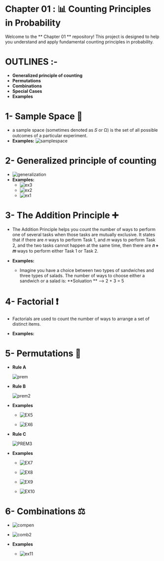 # Chapter 01 : 📊 Counting Principles in Probability

Welcome to the ** Chapter 01 ** repository! This project is designed to help you understand and apply fundamental counting principles in probability.

# OUTLINES :- 
  
  - **Generalized principle of counting** 
  - **Permutations**
  - **Combinations**
  - **Special Cases**
  - **Examples**

# 1- Sample Space 🎲
  - a sample space (sometimes denoted as 𝑆 or Ω) is the set of all possible outcomes of a particular experiment.
  - **Examples:**
    ![samplespace](https://github.com/user-attachments/assets/83aa67e4-bdaf-47cc-bdff-76cc3da24c57)
    
# 2-  **Generalized principle of counting**
  - ![generalization](https://github.com/user-attachments/assets/38804614-4c71-4daf-aee4-397c19695e18)
  - **Examples:**
    - ![ex3](https://github.com/user-attachments/assets/dbd1fba3-e21d-43e6-a584-658593334b40)
    - ![ex2](https://github.com/user-attachments/assets/9c09a1d5-314a-4fc1-abe6-e97d0749468f)
    - ![ex1](https://github.com/user-attachments/assets/d88bfdae-ff81-4561-b308-864305fb75d8)

# 3- **The Addition Principle ➕**
  - The Addition Principle helps you count the number of ways to perform one of several tasks when those tasks are mutually exclusive. It states that if there are 𝑛 ways to perform Task 1, and 𝑚 ways to perform 
    Task 2, and the two tasks cannot happen at the same time, then there are **𝑛 + 𝑚** ways to perform either Task 1 or Task 2.
    
  - **Examples:**
    
    - Imagine you have a choice between two types of sandwiches and three types of salads. The number of ways to choose either a sandwich or a salad is:
         **Soluation ** --> 2 + 3 = 5

      
# 4- **Factorial ❗** 
  - Factorials are used to count the number of ways to arrange a set of distinct items.
    
   - **Examples:**


# 5- **Permutations 🔄** 

  - **Rule A** 
    
    ![prem](https://github.com/user-attachments/assets/b76e03df-8ed8-4e74-9f89-e187f9d65448)
   
  - **Rule B**
    
     ![prem2](https://github.com/user-attachments/assets/f8944117-9980-4604-819b-c2666949597c)
   
  - **Examples**
   
     - ![EX5](https://github.com/user-attachments/assets/a86fb11d-2ca0-4f4b-ade9-1d48c5d1beaa)
       
     - ![EX6](https://github.com/user-attachments/assets/3dad209b-5dec-4525-b0e0-567d47abc91b)
 
 - **Rule C**
   
    ![PREM3](https://github.com/user-attachments/assets/3728697e-f983-4d30-993d-f773af55b3f8)
 
 - **Examples**
     - ![EX7](https://github.com/user-attachments/assets/c433dbac-9a42-4486-b10e-48b75957c628)
       
     - ![EX8](https://github.com/user-attachments/assets/7f866945-6199-4aab-9a83-fe72bba253c5)
     
     - ![EX9](https://github.com/user-attachments/assets/499cddaa-3c34-4e0c-a14c-1ff5792353e5)
     
     - ![EX10](https://github.com/user-attachments/assets/2b3ecdc0-9f15-4db1-98e7-24ba881f460c)


# 6- Combinations ⚖️

  - ![compen](https://github.com/user-attachments/assets/19af571b-5f50-4282-8b90-201a351a0fd4)
    
  - ![comb2](https://github.com/user-attachments/assets/18c49d3a-d115-42df-a791-096ec1cc2bcd)
  
  - **Examples**
  
     - ![ex11](https://github.com/user-attachments/assets/3a920297-511d-4f50-8984-8386f8946e24)








